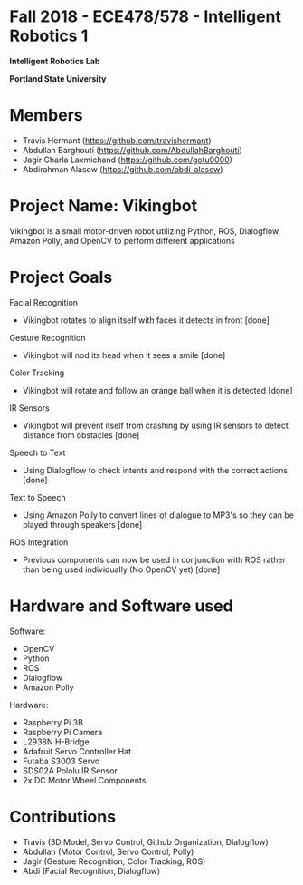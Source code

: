 # Fall 2018 - ECE478/578 - Intelligent Robotics 1
**Intelligent Robotics Lab**

**Portland State University**

# Members
- Travis Hermant (https://github.com/travishermant)
- Abdullah Barghouti (https://github.com/AbdullahBarghouti)
- Jagir Charla Laxmichand (https://github.com/gotu0000)
- Abdirahman Alasow (https://github.com/abdi-alasow)

# Project Name: Vikingbot

Vikingbot is a small motor-driven robot utilizing Python, ROS, Dialogflow, Amazon Polly, and OpenCV to perform different applications
  
# Project Goals

Facial Recognition
- Vikingbot rotates to align itself with faces it detects in front [done]

Gesture Recognition
- Vikingbot will nod its head when it sees a smile [done]

Color Tracking
- Vikingbot will rotate and follow an orange ball when it is detected [done]

IR Sensors
- Vikingbot will prevent itself from crashing by using IR sensors to detect distance from obstacles [done]

Speech to Text
- Using Dialogflow to check intents and respond with the correct actions [done]

Text to Speech
- Using Amazon Polly to convert lines of dialogue to MP3's so they can be played through speakers [done]

ROS Integration
- Previous components can now be used in conjunction with ROS rather than being used individually (No OpenCV yet) [done]

# Hardware and Software used

Software:
- OpenCV
- Python
- ROS
- Dialogflow
- Amazon Polly

Hardware: 
- Raspberry Pi 3B
- Raspberry Pi Camera
- L2938N H-Bridge
- Adafruit Servo Controller Hat
- Futaba S3003 Servo
- SDS02A Pololu IR Sensor
- 2x DC Motor Wheel Components

# Contributions
- Travis (3D Model, Servo Control, Github Organization, Dialogflow)
- Abdullah (Motor Control, Servo Control, Polly)
- Jagir (Gesture Recognition, Color Tracking, ROS)
- Abdi (Facial Recognition, Dialogflow)
